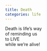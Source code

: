 ```yaml
---
title: Death
categories: life
---
```

Death is life’s way  
of reminding us    
to LIVE   
while we’re alive!
